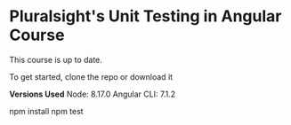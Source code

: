 # Pluralsight's Unit Testing in Angular Course
This course is up to date.

To get started, clone the repo or download it

**Versions Used**
Node: 8.17.0
Angular CLI: 7.1.2

npm install
npm test
